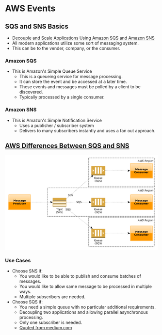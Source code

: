 # AWS Events

## SQS and SNS Basics

- [Decouple and Scale Applications Using Amazon SQS and Amazon SNS](https://www.youtube.com/watch?v=UesxWuZMZqI)
- All modern applications utilize some sort of messaging system.
- This can be to the vender, company, or the consumer.

### Amazon SQS

- This is Amazon's Simple Queue Service
  - This is a queueing service for message processing.
  - It can store the event and be accessed at a later time.
  - These events and messages must be polled by a client to be discovered.
  - Typically processed by a single consumer.

### Amazon SNS

- This is Amazon's Simple Notification Service
  - Uses a publisher / subscriber system
  - Delivers to many subscribers instantly and uses a fan out approach.

## [AWS Differences Between SQS and SNS](https://medium.com/awesome-cloud/aws-difference-between-sqs-and-sns-61a397bf76c5)

![Graph](../img/SQS-vs-SNS.png)

### Use Cases

- Choose SNS if:
  - You would like to be able to publish and consume batches of messages.
  - You would like to allow same message to be processed in multiple ways.
  - Multiple subscribers are needed.
- Choose SQS if:
  - You need a simple queue with no particular additional requirements.
  - Decoupling two applications and allowing parallel asynchronous processing.
  - Only one subscriber is needed.
  - [Quoted from medium.com](https://medium.com/awesome-cloud/aws-difference-between-sqs-and-sns-61a397bf76c5)
  